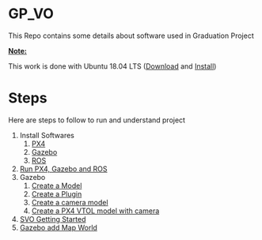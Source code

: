 # GP_VO
This Repo contains some details about software used in Graduation Project

<u>**Note:**</u>

This work is done with Ubuntu 18.04 LTS ([Download](https://releases.ubuntu.com/18.04/) and [Install](https://www.tecmint.com/install-ubuntu-alongside-with-windows-dual-boot/))

# Steps

Here are steps to follow to run and understand project

1. Install Softwares
   1. [PX4](./PX4/Install.md)
   2. [Gazebo](./Gazebo/Install.md)
   3. [ROS](./ROS/Install.md)
2. [Run PX4, Gazebo and ROS](PX4/Install.md)
3. Gazebo
   1. [Create a Model](./Gazebo/Create%20a%20model.md)
   2. [Create a Plugin](./Gazebo/Create%20a%20plugin.md)
   3. [Create a camera model](./Gazebo/Create%20a%20Camera.md)
   4. [Create a PX4 VTOL model with camera](./Gazebo/Create%20vehicle%20with%20camera.md)
4. [SVO Getting Started](./SVO/Getting%20started.md)
5. [Gazebo add Map World](./Gazebo/Create%20Map%20World.md)
